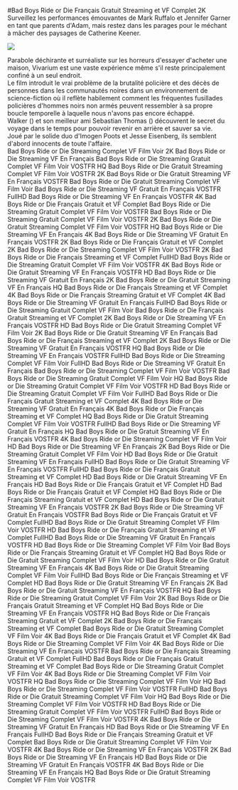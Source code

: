 #Bad Boys Ride or Die Français Gratuit Streaming et VF Complet 2K  
Surveillez les performances émouvantes de Mark Ruffalo et Jennifer Garner en tant que parents d'Adam, mais restez dans les parages pour le méchant à mâcher des paysages de Catherine Keener.  
  
[![](https://i.imgur.com/qSNzIqt.png)](https://movie.rssnews.media/ZxcbSDz.php)  
  
Parabole déchirante et surréaliste sur les horreurs d'essayer d'acheter une maison, Vivarium est une vaste expérience même s'il reste principalement confiné à un seul endroit.  
Le film introduit le vrai problème de la brutalité policière et des décès de personnes dans les communautés noires dans un environnement de science-fiction où il reflète habilement comment les fréquentes fusillades policières d'hommes noirs non armés peuvent ressembler à sa propre boucle temporelle à laquelle nous n'avons pas encore échappé.  
Walker () et son meilleur ami Sebastian Thomas () découvrent le secret du voyage dans le temps pour pouvoir revenir en arrière et sauver sa vie.  
Joué par le solide duo d'Imogen Poots et Jesse Eisenberg, ils semblent d'abord innocents de toute l'affaire.  
Bad Boys Ride or Die Streaming Complet VF Film Voir 2K
Bad Boys Ride or Die Streaming VF En Français
Bad Boys Ride or Die Streaming Gratuit Complet VF Film Voir VOSTFR HQ
Bad Boys Ride or Die Gratuit Streaming Complet VF Film Voir VOSTFR 2K
Bad Boys Ride or Die Gratuit Streaming VF En Français VOSTFR
Bad Boys Ride or Die Gratuit Streaming Complet VF Film Voir
Bad Boys Ride or Die Streaming VF Gratuit En Français VOSTFR FullHD
Bad Boys Ride or Die Streaming VF En Français VOSTFR 4K
Bad Boys Ride or Die Français Gratuit et VF Complet
Bad Boys Ride or Die Streaming Gratuit Complet VF Film Voir VOSTFR
Bad Boys Ride or Die Streaming Gratuit Complet VF Film Voir VOSTFR 2K
Bad Boys Ride or Die Gratuit Streaming Complet VF Film Voir VOSTFR HQ
Bad Boys Ride or Die Streaming VF En Français 4K
Bad Boys Ride or Die Streaming VF Gratuit En Français VOSTFR 2K
Bad Boys Ride or Die Français Gratuit et VF Complet 2K
Bad Boys Ride or Die Streaming Complet VF Film Voir VOSTFR 2K
Bad Boys Ride or Die Français Streaming et VF Complet FullHD
Bad Boys Ride or Die Streaming Gratuit Complet VF Film Voir VOSTFR 4K
Bad Boys Ride or Die Gratuit Streaming VF En Français VOSTFR HD
Bad Boys Ride or Die Streaming VF Gratuit En Français 2K
Bad Boys Ride or Die Gratuit Streaming VF En Français HQ
Bad Boys Ride or Die Français Streaming et VF Complet 4K
Bad Boys Ride or Die Français Streaming Gratuit et VF Complet 4K
Bad Boys Ride or Die Streaming VF Gratuit En Français FullHD
Bad Boys Ride or Die Streaming Gratuit Complet VF Film Voir
Bad Boys Ride or Die Français Gratuit Streaming et VF Complet 2K
Bad Boys Ride or Die Streaming VF En Français VOSTFR HD
Bad Boys Ride or Die Gratuit Streaming Complet VF Film Voir 2K
Bad Boys Ride or Die Gratuit Streaming VF En Français
Bad Boys Ride or Die Français Streaming et VF Complet 2K
Bad Boys Ride or Die Streaming VF Gratuit En Français VOSTFR HQ
Bad Boys Ride or Die Streaming VF En Français VOSTFR FullHD
Bad Boys Ride or Die Streaming Complet VF Film Voir FullHD
Bad Boys Ride or Die Streaming VF Gratuit En Français
Bad Boys Ride or Die Streaming Complet VF Film Voir VOSTFR
Bad Boys Ride or Die Streaming Gratuit Complet VF Film Voir HQ
Bad Boys Ride or Die Streaming Gratuit Complet VF Film Voir VOSTFR HD
Bad Boys Ride or Die Streaming Gratuit Complet VF Film Voir FullHD
Bad Boys Ride or Die Français Gratuit Streaming et VF Complet 4K
Bad Boys Ride or Die Streaming VF Gratuit En Français 4K
Bad Boys Ride or Die Français Streaming et VF Complet HQ
Bad Boys Ride or Die Gratuit Streaming Complet VF Film Voir VOSTFR FullHD
Bad Boys Ride or Die Streaming VF Gratuit En Français HQ
Bad Boys Ride or Die Gratuit Streaming VF En Français VOSTFR 4K
Bad Boys Ride or Die Streaming Complet VF Film Voir HD
Bad Boys Ride or Die Streaming VF En Français 2K
Bad Boys Ride or Die Streaming Gratuit Complet VF Film Voir HD
Bad Boys Ride or Die Gratuit Streaming VF En Français FullHD
Bad Boys Ride or Die Gratuit Streaming VF En Français VOSTFR FullHD
Bad Boys Ride or Die Français Gratuit Streaming et VF Complet HD
Bad Boys Ride or Die Gratuit Streaming VF En Français HD
Bad Boys Ride or Die Français Gratuit et VF Complet HD
Bad Boys Ride or Die Français Gratuit et VF Complet HQ
Bad Boys Ride or Die Français Streaming Gratuit et VF Complet HD
Bad Boys Ride or Die Gratuit Streaming VF En Français VOSTFR 2K
Bad Boys Ride or Die Streaming VF Gratuit En Français VOSTFR
Bad Boys Ride or Die Français Gratuit et VF Complet FullHD
Bad Boys Ride or Die Gratuit Streaming Complet VF Film Voir VOSTFR HD
Bad Boys Ride or Die Français Gratuit Streaming et VF Complet FullHD
Bad Boys Ride or Die Streaming VF Gratuit En Français VOSTFR HD
Bad Boys Ride or Die Streaming Complet VF Film Voir
Bad Boys Ride or Die Français Streaming Gratuit et VF Complet HQ
Bad Boys Ride or Die Gratuit Streaming Complet VF Film Voir HD
Bad Boys Ride or Die Gratuit Streaming VF En Français 4K
Bad Boys Ride or Die Gratuit Streaming Complet VF Film Voir FullHD
Bad Boys Ride or Die Français Streaming et VF Complet HD
Bad Boys Ride or Die Gratuit Streaming VF En Français 2K
Bad Boys Ride or Die Gratuit Streaming VF En Français VOSTFR HQ
Bad Boys Ride or Die Streaming Gratuit Complet VF Film Voir 2K
Bad Boys Ride or Die Français Gratuit Streaming et VF Complet HQ
Bad Boys Ride or Die Streaming VF En Français VOSTFR HQ
Bad Boys Ride or Die Français Streaming Gratuit et VF Complet 2K
Bad Boys Ride or Die Français Streaming et VF Complet
Bad Boys Ride or Die Gratuit Streaming Complet VF Film Voir 4K
Bad Boys Ride or Die Français Gratuit et VF Complet 4K
Bad Boys Ride or Die Streaming Complet VF Film Voir 4K
Bad Boys Ride or Die Streaming VF En Français VOSTFR
Bad Boys Ride or Die Français Streaming Gratuit et VF Complet FullHD
Bad Boys Ride or Die Français Gratuit Streaming et VF Complet
Bad Boys Ride or Die Streaming Gratuit Complet VF Film Voir 4K
Bad Boys Ride or Die Streaming Complet VF Film Voir VOSTFR HQ
Bad Boys Ride or Die Streaming Complet VF Film Voir HQ
Bad Boys Ride or Die Streaming Complet VF Film Voir VOSTFR FullHD
Bad Boys Ride or Die Gratuit Streaming Complet VF Film Voir HQ
Bad Boys Ride or Die Streaming Complet VF Film Voir VOSTFR HD
Bad Boys Ride or Die Streaming Gratuit Complet VF Film Voir VOSTFR FullHD
Bad Boys Ride or Die Streaming Complet VF Film Voir VOSTFR 4K
Bad Boys Ride or Die Streaming VF Gratuit En Français HD
Bad Boys Ride or Die Streaming VF En Français FullHD
Bad Boys Ride or Die Français Streaming Gratuit et VF Complet
Bad Boys Ride or Die Gratuit Streaming Complet VF Film Voir VOSTFR 4K
Bad Boys Ride or Die Streaming VF En Français VOSTFR 2K
Bad Boys Ride or Die Streaming VF En Français HD
Bad Boys Ride or Die Streaming VF Gratuit En Français VOSTFR 4K
Bad Boys Ride or Die Streaming VF En Français HQ
Bad Boys Ride or Die Gratuit Streaming Complet VF Film Voir VOSTFR